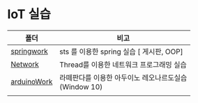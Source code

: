 # IoT 실습

| 폴더                         | 비고                                                       |
| ---------------------------- | ---------------------------------------------------------- |
| [springwork](./springwork)   | sts 를 이용한 spring 실습 [ 게시판, OOP]                   |
| [Network](./Network)         | Thread를 이용한 네트워크 프로그래밍 실습                   |
| [arduinoWork](./arduinoWork) | 라떼판다를 이용한 아두이노 레오나르도실습<br />(Window 10) |
|                              |                                                            |

